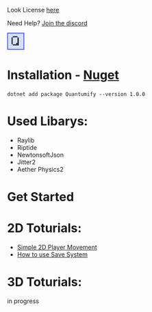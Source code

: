 ﻿Look License [here](LICENSE)


Need Help? [Join the discord](https://dsc.gg/kagano)

![Image](Quantumify\content\icon.png)

# Installation - [Nuget](https://www.nuget.org/packages/Quantumify/1.0.1)
```
dotnet add package Quantumify --version 1.0.0
```

# Used Libarys:
- Raylib
- Riptide
- NewtonsoftJson
- Jitter2
- Aether Physics2

# Get Started

# 2D Toturials:
- [Simple 2D Player Movement](Toturials/SimpleMovement.md)
- [How to use Save System](Toturials/SaveSystem.md)
# 3D Toturials:
in progress